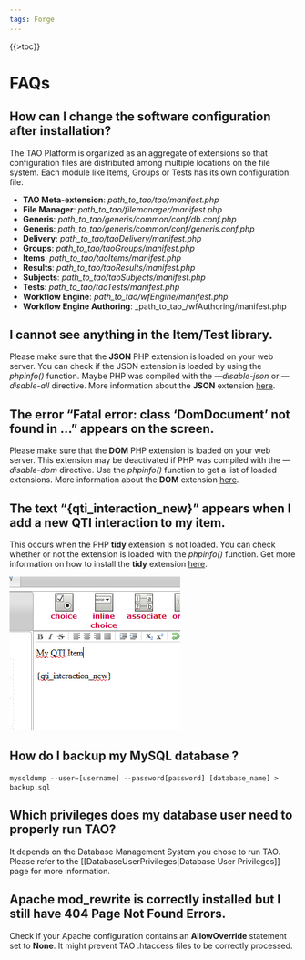 ```yaml
---
tags: Forge
---
```


{{\>toc}}

FAQs
====

How can I change the software configuration after installation?
---------------------------------------------------------------

The TAO Platform is organized as an aggregate of extensions so that configuration files are distributed among multiple locations on the file system. Each module like Items, Groups or Tests has its own configuration file.

-   **TAO Meta-extension**: *path\_to\_tao/tao/manifest.php*
-   **File Manager**: *path\_to\_tao/filemanager/manifest.php*
-   **Generis**: *path\_to\_tao/generis/common/conf/db.conf.php*
-   **Generis**: *path\_to\_tao/generis/common/conf/generis.conf.php*
-   **Delivery**: *path\_to\_tao/taoDelivery/manifest.php*
-   **Groups**: *path\_to\_tao/taoGroups/manifest.php*
-   **Items**: *path\_to\_tao/taoItems/manifest.php*
-   **Results**: *path\_to\_tao/taoResults/manifest.php*
-   **Subjects**: *path\_to\_tao/taoSubjects/manifest.php*
-   **Tests**: *path\_to\_tao/taoTests/manifest.php*
-   **Workflow Engine**: *path\_to\_tao/wfEngine/manifest.php*
-   **Workflow Engine Authoring**: \_path\_to\_tao\_/wfAuthoring/manifest.php

I cannot see anything in the Item/Test library.
-----------------------------------------------

Please make sure that the **JSON** PHP extension is loaded on your web server. You can check if the JSON extension is loaded by using the *phpinfo()* function. Maybe PHP was compiled with the *—disable-json* or *—disable-all* directive. More information about the **JSON** extension [here](resources/http://us.php.net/manual/en/book.json.php).

The error “Fatal error: class ‘DomDocument’ not found in …” appears on the screen.
----------------------------------------------------------------------------------

Please make sure that the **DOM** PHP extension is loaded on your web server. This extension may be deactivated if PHP was compiled with the *—disable-dom* directive. Use the *phpinfo()* function to get a list of loaded extensions. More information about the **DOM** extension [here](resources/http://us.php.net/manual/en/book.dom.php).

The text “{qti\_interaction\_new}” appears when I add a new QTI interaction to my item.
---------------------------------------------------------------------------------------

This occurs when the PHP **tidy** extension is not loaded. You can check whether or not the extension is loaded with the *phpinfo()* function. Get more information on how to install the **tidy** extension [here](resources/http://us.php.net/manual/en/book.tidy.php).

![](resources/2-faq_tidy.png)

How do I backup my MySQL database ?
-----------------------------------

    mysqldump --user=[username] --password[password] [database_name] > backup.sql

Which privileges does my database user need to properly run TAO?
----------------------------------------------------------------

It depends on the Database Management System you chose to run TAO. Please refer to the [[DatabaseUserPrivileges|Database User Privileges]] page for more information.

Apache mod\_rewrite is correctly installed but I still have 404 Page Not Found Errors.
--------------------------------------------------------------------------------------

Check if your Apache configuration contains an **AllowOverride** statement set to **None**. It might prevent TAO .htaccess files to be correctly processed.

